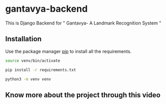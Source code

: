 # gantavya-backend

This is Django Backend for " Gantavya- A Landmark Recognition System "

## Installation

Use the package manager [pip](https://pip.pypa.io/en/stable/) to install all the requirements.

```bash
source venv/bin/activate
```

```bash
pip install -r requirements.txt
```

```bash
python3 -m venv venv
```


## Know more about the project through this video



